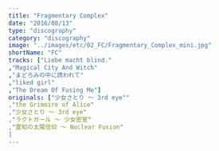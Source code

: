 ```yaml
---
title: "Fragmentary Complex"
date: "2016/08/13"
type: "discography"
category: "discography"
image: "../images/etc/02_FC/Fragmentary_Complex_mini.jpg"
shortName: "FC"
tracks: ["Liebe macht blind."
,"Magical City And Witch"
,"まどろみの中に誘われて"
,"liked girl"
,"The Dream Of Fusing Me"]
originals: ["少女さとり ～ 3rd eye""
,"the Grimoire of Alice"
,"少女さとり ～ 3rd eye"
,"ラクトガール ～ 少女密室"
,"霊知の太陽信仰 ～ Nuclear Fusion"
]
---
```


